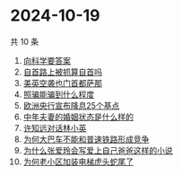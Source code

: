 # 2024-10-19

共 10 条

<!-- BEGIN ZHIHUSEARCH -->
<!-- 最后更新时间 Sat Oct 19 2024 02:05:00 GMT+0800 (China Standard Time) -->
1. [向科学要答案](https://www.zhihu.com/search?q=向科学要答案)
1. [自首路上被抓算自首吗](https://www.zhihu.com/search?q=自首路上被抓算自首吗)
1. [美英空袭也门首都萨那](https://www.zhihu.com/search?q=美英空袭也门首都萨那)
1. [照骗能骗到什么程度](https://www.zhihu.com/search?q=照骗能骗到什么程度)
1. [欧洲央行宣布降息25个基点](https://www.zhihu.com/search?q=欧洲央行宣布降息25个基点)
1. [中年夫妻的婚姻状态是什么样的](https://www.zhihu.com/search?q=中年夫妻的婚姻状态是什么样的)
1. [许知远对话林小英](https://www.zhihu.com/search?q=许知远对话林小英)
1. [为何大巴车不能和普速铁路形成竞争](https://www.zhihu.com/search?q=为何大巴车不能和普速铁路形成竞争)
1. [为什么张爱玲会写爱上自己爸爸这样的小说](https://www.zhihu.com/search?q=为什么张爱玲会写爱上自己爸爸这样的小说)
1. [为何老小区加装电梯虎头蛇尾了](https://www.zhihu.com/search?q=为何老小区加装电梯虎头蛇尾了)
<!-- END ZHIHUSEARCH -->
